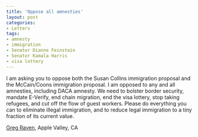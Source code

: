 ```yaml
---
title: 'Oppose all amnesties'
layout: post
categories:
- Letters
tags:
- amnesty
- immigration
- Senator Dianne Feinstein
- Senator Kamala Harris
- visa lottery
---
```


I am asking you to oppose both the Susan Collins immigration proposal and the McCain/Coons immigration proposal. I am opposed to any and all amnesties, including DACA amnesty. We need to bolster border security, mandate E-Verify, end chain migration, end the visa lottery, stop taking refugees, and cut off the flow of guest workers. Please do everything you can to eliminate illegal immigration, and to reduce legal immigration to a tiny fraction of its current value.

[Greg Raven](https://www.gregraven.org/), Apple Valley, CA
